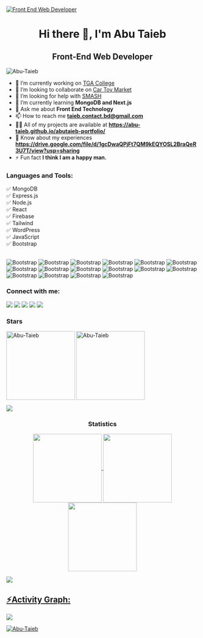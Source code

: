 
[![Front End Web Developer](https://pbs.twimg.com/profile_banners/1431286565079175169/1630082343/1080x360)](https://i.ibb.co/kHZdP94/Update-Cover-Photo.png)

<h1 align="center">Hi there 👋, I'm Abu Taieb</h1>
<h2 align="center">Front-End Web Developer</h2>

<p align="left"> <img src="https://komarev.com/ghpvc/?username=Abu-Taieb&label=Profile%20views&color=0e75b6&style=flat" alt="Abu-Taieb" /> </p>

- 🔭 I’m currently working on [TGA College](https://college-booking-5ba31.web.app/)
- 👯 I’m looking to collaborate on [Car Toy Market](https://car-toy-market.web.app/)
- 🤝 I’m looking for help with [SMASH](https://smash-bb401.web.app/)
- 🌱 I’m currently learning **MongoDB and Next.js**
- 💬 Ask me about **Front End Technology**
- 📫 How to reach me **taieb.contact.bd@gmail.com**
- 👨‍💻 All of my projects are available at **https://abu-taieb.github.io/abutaieb-portfolio/**
- 📄 Know about my experiences **https://drive.google.com/file/d/1gcDwaQPjFt7QM9kEQYOSL2BraQeR3U7T/view?usp=sharing**
- ⚡ Fun fact **I think I am a happy man.**

<h3 align="left">Languages and Tools:</h3>
✅ MongoDB <br/>
✅ Express.js <br/>
✅ Node.js <br/>
✅ React <br/>
✅ Firebase <br/>
✅ Tailwind <br/>
✅ WordPress <br/>
✅ JavaScript <br/>
✅ Bootstrap <br/><br/>

![Bootstrap](https://img.shields.io/badge/-CSS3-05122A?style=flat-square&logo=CSS3&color=353535) ![Bootstrap](https://img.shields.io/badge/-HTML5-05122A?style=flat-square&logo=HTML5&color=353535) ![Bootstrap](https://img.shields.io/badge/-Git-05122A?style=flat-square&logo=Git&color=353535) ![Bootstrap](https://img.shields.io/badge/-Vercel-05122A?style=flat-square&logo=Vercel&color=353535) ![Bootstrap](https://img.shields.io/badge/-Netlify-05122A?style=flat-square&logo=Netlify&color=353535) ![Bootstrap](https://img.shields.io/badge/-Json-05122A?style=flat-square&logo=Json&color=353535) ![Bootstrap](https://img.shields.io/badge/-Figma-05122A?style=flat-square&logo=Figma&color=353535) ![Bootstrap](https://img.shields.io/badge/-DaisyUI-05122A?style=flat-square&logo=DaisyUI&color=353535) ![Bootstrap](https://img.shields.io/badge/-Flowbite-05122A?style=flat-square&logo=Flowbite&color=353535) ![Bootstrap](https://img.shields.io/badge/-Axios-05122A?style=flat-square&logo=Axios&color=353535) ![Bootstrap](https://img.shields.io/badge/-Router-05122A?style=flat-square&logo=React&color=353535) ![Bootstrap](https://img.shields.io/badge/-Xampp-05122A?style=flat-square&logo=Xampp&color=353535) ![Bootstrap](https://img.shields.io/badge/-Elementor-05122A?style=flat-square&logo=Elementor&color=353535) ![Bootstrap](https://img.shields.io/badge/-WPBakery-05122A?style=flat-square&logo=WPBakery&color=353535) ![Bootstrap](https://img.shields.io/badge/-Visual%20Studio%20Code-05122A?style=flat-square&logo=Visual-Studio-Code&color=353535) ![Bootstrap](https://img.shields.io/badge/-Adobe%20Photoshop-05122A?style=flat-square&logo=Adobe-Photoshop&color=353535) 


<div><h3 align="left">Connect with me:</h3>
<a href="https://www.linkedin.com/in/abutaieb-me" target="_blank"><img src="https://img.shields.io/badge/LinkedIn-0077B5?style=for-the-badge&logo=linkedin&logoColor=white" target="_blank"></a>
<a href="https://github.com/Abu-Taieb" target="_blank"><img src="https://img.shields.io/badge/GitHub-100000?style=for-the-badge&logo=github&logoColor=white" target="_blank"></a>
<a href="https://fb.com/abutaieb.me" target="_blank"><img src="https://img.shields.io/badge/Facebook-0077B5?style=for-the-badge&logo=facebook&logoColor=white" target="_blank"></a>
<a href = "mailto:taieb@gmail.com"><img src="https://img.shields.io/badge/-Gmail-%23333?style=for-the-badge&logo=gmail&logoColor=white" target="_blank"></a>
<a href="https://twitter.com/abutaieb_me" target="_blank"><img src="https://img.shields.io/badge/Twitter-1DA1F2?style=for-the-badge&logo=twitter&logoColor=white" target="_blank"></a>
</div>

<h3 align="left">Stars</h3>
<img align="left" height="180em" src="https://github-readme-stats.vercel.app/api/top-langs/?username=Abu-Taieb&langs_count=8&theme=dark" alt=Abu-Taieb />

<p><img align="center" height="180em" src="https://github-readme-streak-stats.herokuapp.com/?user=Abu-Taieb&theme=dark" alt="Abu-Taieb" /></p>

<img src="https://user-images.githubusercontent.com/73097560/115834477-dbab4500-a447-11eb-908a-139a6edaec5c.gif"><h3 align="center">Statistics</h3>
<div align="center">
<a href="https://github.com/Abu-Taieb">
<img align="center" src="http://github-profile-summary-cards.vercel.app/api/cards/stats?username=Abu-Taieb&theme=dark" height="180em" />
<img align="center" src="http://github-profile-summary-cards.vercel.app/api/cards/repos-per-language?username=Abu-Taieb&theme=dark" height="180em" />
<img align="center" src="http://github-profile-summary-cards.vercel.app/api/cards/profile-details?username=Abu-Taieb&theme=2077" height="180em" />
</div>
  
<img src="https://user-images.githubusercontent.com/73097560/115834477-dbab4500-a447-11eb-908a-139a6edaec5c.gif"><h2 align="left">⚡Activity Graph:</h2>
<img align="center" src="https://github-readme-activity-graph.vercel.app/graph?username=Abu-Taieb&theme=react-dark"/>

<p align="left"> <a href="https://github.com/ryo-ma/github-profile-trophy"><img src="https://github-profile-trophy.vercel.app/?username=Abu-Taieb&theme=onestar" alt="Abu-Taieb" /></a> </p>
